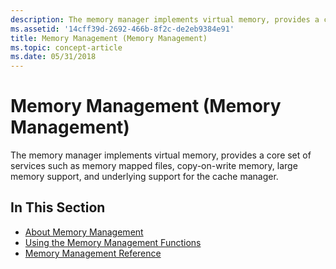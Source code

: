 ```yaml
---
description: The memory manager implements virtual memory, provides a core set of services such as memory mapped files, copy-on-write memory, large memory support, and underlying support for the cache manager.
ms.assetid: '14cff39d-2692-466b-8f2c-de2eb9384e91'
title: Memory Management (Memory Management)
ms.topic: concept-article
ms.date: 05/31/2018
---
```


# Memory Management (Memory Management)

The memory manager implements virtual memory, provides a core set of services such as memory mapped files, copy-on-write memory, large memory support, and underlying support for the cache manager.

## In This Section

-   [About Memory Management](about-memory-management.md)
-   [Using the Memory Management Functions](using-the-memory-management-functions.md)
-   [Memory Management Reference](memory-management-reference.md)

 

 



